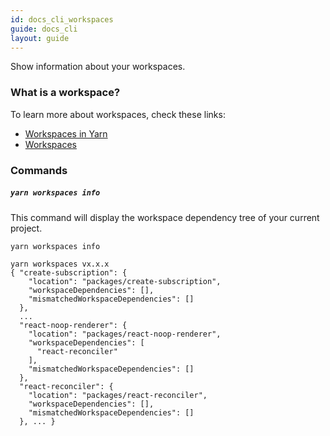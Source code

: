 ```yaml
---
id: docs_cli_workspaces
guide: docs_cli
layout: guide
---
```


<p class="lead">Show information about your workspaces.</p>

### What is a workspace? <a class="toc" id="toc-what-is-a-workspace" href="#toc-what-is-a-workspace"></a>

To learn more about workspaces, check these links:

- [Workspaces in Yarn]({{url_base}}/blog/2017/08/02/introducing-workspaces)
- [Workspaces]({{url_base}}/docs/workspaces)

### Commands <a class="toc" id="toc-commands" href="#toc-commands"></a>

##### `yarn workspaces info` <a class="toc" id="toc-yarn-workspaces-info" href="#toc-yarn-workspaces-info"></a>

This command will display the workspace dependency tree of your current project.

```sh
yarn workspaces info
```

```
yarn workspaces vx.x.x
{ "create-subscription": {
    "location": "packages/create-subscription",
    "workspaceDependencies": [],
    "mismatchedWorkspaceDependencies": []
  },
  ...
  "react-noop-renderer": {
    "location": "packages/react-noop-renderer",
    "workspaceDependencies": [
      "react-reconciler"
    ],
    "mismatchedWorkspaceDependencies": []
  },
  "react-reconciler": {
    "location": "packages/react-reconciler",
    "workspaceDependencies": [],
    "mismatchedWorkspaceDependencies": []
  }, ... }
```
